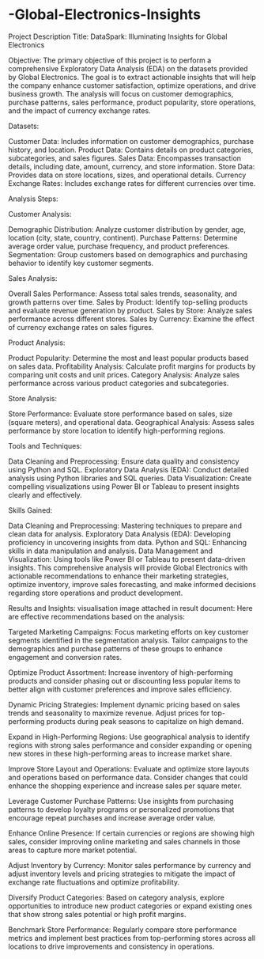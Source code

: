 # -Global-Electronics-Insights
Project Description
Title: DataSpark: Illuminating Insights for Global Electronics

Objective:
The primary objective of this project is to perform a comprehensive Exploratory Data Analysis (EDA) on the datasets provided by Global Electronics. The goal is to extract actionable insights that will help the company enhance customer satisfaction, optimize operations, and drive business growth. The analysis will focus on customer demographics, purchase patterns, sales performance, product popularity, store operations, and the impact of currency exchange rates.

Datasets:

Customer Data: Includes information on customer demographics, purchase history, and location.
Product Data: Contains details on product categories, subcategories, and sales figures.
Sales Data: Encompasses transaction details, including date, amount, currency, and store information.
Store Data: Provides data on store locations, sizes, and operational details.
Currency Exchange Rates: Includes exchange rates for different currencies over time.

Analysis Steps:

Customer Analysis:

Demographic Distribution: Analyze customer distribution by gender, age, location (city, state, country, continent).
Purchase Patterns: Determine average order value, purchase frequency, and product preferences.
Segmentation: Group customers based on demographics and purchasing behavior to identify key customer segments.

Sales Analysis:

Overall Sales Performance: Assess total sales trends, seasonality, and growth patterns over time.
Sales by Product: Identify top-selling products and evaluate revenue generation by product.
Sales by Store: Analyze sales performance across different stores.
Sales by Currency: Examine the effect of currency exchange rates on sales figures.

Product Analysis:

Product Popularity: Determine the most and least popular products based on sales data.
Profitability Analysis: Calculate profit margins for products by comparing unit costs and unit prices.
Category Analysis: Analyze sales performance across various product categories and subcategories.

Store Analysis:

Store Performance: Evaluate store performance based on sales, size (square meters), and operational data.
Geographical Analysis: Assess sales performance by store location to identify high-performing regions.

Tools and Techniques:

Data Cleaning and Preprocessing: Ensure data quality and consistency using Python and SQL.
Exploratory Data Analysis (EDA): Conduct detailed analysis using Python libraries and SQL queries.
Data Visualization: Create compelling visualizations using Power BI or Tableau to present insights clearly and effectively.

Skills Gained:

Data Cleaning and Preprocessing: Mastering techniques to prepare and clean data for analysis.
Exploratory Data Analysis (EDA): Developing proficiency in uncovering insights from data.
Python and SQL: Enhancing skills in data manipulation and analysis.
Data Management and Visualization: Using tools like Power BI or Tableau to present data-driven insights.
This comprehensive analysis will provide Global Electronics with actionable recommendations to enhance their marketing strategies, optimize inventory, improve sales forecasting, and make informed decisions regarding store operations and product development.

Results and Insights:
visualisation image attached in result document:
Here are effective recommendations based on the analysis:

Targeted Marketing Campaigns: Focus marketing efforts on key customer segments identified in the segmentation analysis. Tailor campaigns to the demographics and purchase patterns of these groups to enhance engagement and conversion rates.

Optimize Product Assortment: Increase inventory of high-performing products and consider phasing out or discounting less popular items to better align with customer preferences and improve sales efficiency.

Dynamic Pricing Strategies: Implement dynamic pricing based on sales trends and seasonality to maximize revenue. Adjust prices for top-performing products during peak seasons to capitalize on high demand.

Expand in High-Performing Regions: Use geographical analysis to identify regions with strong sales performance and consider expanding or opening new stores in these high-performing areas to increase market share.

Improve Store Layout and Operations: Evaluate and optimize store layouts and operations based on performance data. Consider changes that could enhance the shopping experience and increase sales per square meter.

Leverage Customer Purchase Patterns: Use insights from purchasing patterns to develop loyalty programs or personalized promotions that encourage repeat purchases and increase average order value.

Enhance Online Presence: If certain currencies or regions are showing high sales, consider improving online marketing and sales channels in those areas to capture more market potential.

Adjust Inventory by Currency: Monitor sales performance by currency and adjust inventory levels and pricing strategies to mitigate the impact of exchange rate fluctuations and optimize profitability.

Diversify Product Categories: Based on category analysis, explore opportunities to introduce new product categories or expand existing ones that show strong sales potential or high profit margins.

Benchmark Store Performance: Regularly compare store performance metrics and implement best practices from top-performing stores across all locations to drive improvements and consistency in operations.


